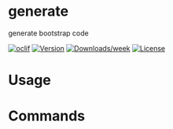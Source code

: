 generate
========

generate bootstrap code

[![oclif](https://img.shields.io/badge/cli-oclif-brightgreen.svg)](https://oclif.io)
[![Version](https://img.shields.io/npm/v/generate.svg)](https://npmjs.org/package/generate)
[![Downloads/week](https://img.shields.io/npm/dw/generate.svg)](https://npmjs.org/package/generate)
[![License](https://img.shields.io/npm/l/generate.svg)](https://github.com/abhinav-from-contentstack/https://github.com/contentstack/cli/blob/master/package.json)

<!-- toc -->
# Usage
<!-- usage -->
# Commands
<!-- commands -->
